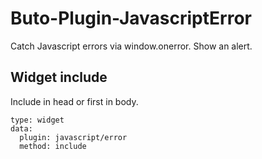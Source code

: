 # Buto-Plugin-JavascriptError

Catch Javascript errors via window.onerror. Show an alert.

## Widget include

Include in head or first in body.

```
type: widget
data:
  plugin: javascript/error
  method: include
```

